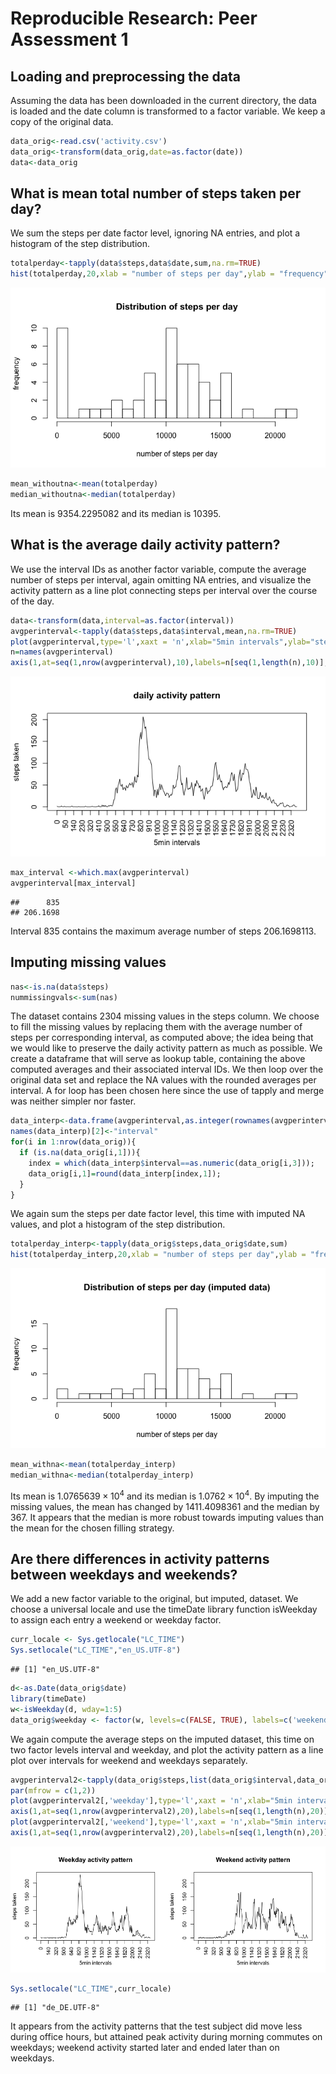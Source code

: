# Reproducible Research: Peer Assessment 1


## Loading and preprocessing the data
Assuming the data has been downloaded in the current directory, the data is loaded and the date column is transformed to a factor variable. We keep a copy of the original data.  

```r
data_orig<-read.csv('activity.csv')
data_orig<-transform(data_orig,date=as.factor(date))
data<-data_orig
```

## What is mean total number of steps taken per day?

We sum the steps per date factor level, ignoring NA entries, and plot a histogram of the step distribution.


```r
totalperday<-tapply(data$steps,data$date,sum,na.rm=TRUE)
hist(totalperday,20,xlab = "number of steps per day",ylab = "frequency",main = "Distribution of steps per day")
```

![](PA1_template_files/figure-html/totalnumberperdaywithoutna-1.png) 

```r
mean_withoutna<-mean(totalperday)
median_withoutna<-median(totalperday)
```

Its mean is $9354.2295082$ and its median is $10395$.  

## What is the average daily activity pattern?

We use the interval IDs as another factor variable, compute the average number of steps per interval, again omitting NA entries, and visualize the activity pattern as a line plot connecting steps per interval over the course of the day.


```r
data<-transform(data,interval=as.factor(interval))
avgperinterval<-tapply(data$steps,data$interval,mean,na.rm=TRUE)
plot(avgperinterval,type='l',xaxt = 'n',xlab="5min intervals",ylab="steps taken",main="daily activity pattern")
n=names(avgperinterval)
axis(1,at=seq(1,nrow(avgperinterval),10),labels=n[seq(1,length(n),10)],las=2)
```

![](PA1_template_files/figure-html/dailyactivitywithoutna-1.png) 

```r
max_interval <-which.max(avgperinterval)
avgperinterval[max_interval]
```

```
##      835 
## 206.1698
```

Interval $835$ contains the maximum average number of steps $206.1698113$. 


## Imputing missing values


```r
nas<-is.na(data$steps)
nummissingvals<-sum(nas)
```

The dataset contains 2304 missing values in the steps column.
We choose to fill the missing values by replacing them with the average number of steps per corresponding interval, as computed above; the idea being that we would like to preserve the daily activity pattern as much as possible.
We create a dataframe that will serve as lookup table, containing the above computed averages and their associated interval IDs. We then loop over the original data set and replace the NA values with the rounded averages per interval. A for loop has been chosen here since the use of tapply and merge was neither simpler nor faster.

```r
data_interp<-data.frame(avgperinterval,as.integer(rownames(avgperinterval)))
names(data_interp)[2]<-"interval"
for(i in 1:nrow(data_orig)){
  if (is.na(data_orig[i,1])){
    index = which(data_interp$interval==as.numeric(data_orig[i,3]));
    data_orig[i,1]=round(data_interp[index,1]);
  }
}
```

We again sum the steps per date factor level, this time with imputed NA values, and plot a histogram of the step distribution.


```r
totalperday_interp<-tapply(data_orig$steps,data_orig$date,sum)
hist(totalperday_interp,20,xlab = "number of steps per day",ylab = "frequency",main = "Distribution of steps per day (imputed data)")
```

![](PA1_template_files/figure-html/totalnumberperdaywithna-1.png) 

```r
mean_withna<-mean(totalperday_interp)
median_withna<-median(totalperday_interp)
```

Its mean is $1.0765639\times 10^{4}$ and its median is $1.0762\times 10^{4}$. By imputing the missing values, the mean has changed by $1411.4098361$ and the median by $367$. It appears that the median is more robust towards imputing values than the mean for the chosen filling strategy.

## Are there differences in activity patterns between weekdays and weekends?

We add a new factor variable to the original, but imputed, dataset. We choose a universal locale and use the timeDate library function isWeekday to assign each entry a weekend or weekday factor.


```r
curr_locale <- Sys.getlocale("LC_TIME")
Sys.setlocale("LC_TIME","en_US.UTF-8")
```

```
## [1] "en_US.UTF-8"
```

```r
d<-as.Date(data_orig$date)
library(timeDate)
w<-isWeekday(d, wday=1:5)
data_orig$weekday <- factor(w, levels=c(FALSE, TRUE), labels=c('weekend', 'weekday')) 
```

We again compute the average steps on the imputed dataset, this time on two factor levels interval and weekday, and plot the activity pattern as a line plot over intervals for weekend and weekdays separately.


```r
avgperinterval2<-tapply(data_orig$steps,list(data_orig$interval,data_orig$weekday),mean)
par(mfrow = c(1,2)) 
plot(avgperinterval2[,'weekday'],type='l',xaxt = 'n',xlab="5min intervals",ylab="steps taken",main="Weekday activity pattern",ylim=range(avgperinterval2))
axis(1,at=seq(1,nrow(avgperinterval2),20),labels=n[seq(1,length(n),20)],las=2)
plot(avgperinterval2[,'weekend'],type='l',xaxt = 'n',xlab="5min intervals",ylab="steps taken",main="Weekend activity pattern",ylim=range(avgperinterval2))
axis(1,at=seq(1,nrow(avgperinterval2),20),labels=n[seq(1,length(n),20)],las=2)
```

![](PA1_template_files/figure-html/weekdayfactoractivity-1.png) 

```r
Sys.setlocale("LC_TIME",curr_locale)
```

```
## [1] "de_DE.UTF-8"
```

It appears from the activity patterns that the test subject did move less during office hours, but attained peak activity during morning commutes on weekdays; weekend activity started later and ended later than on weekdays.
